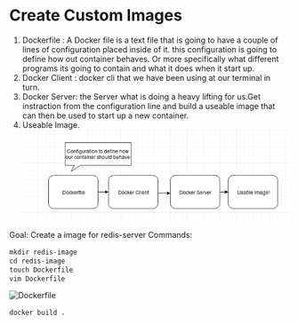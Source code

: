 # Create Custom Images
1. Dockerfile : A Docker file is a text file that 
is going to have a couple of lines of configuration placed inside of it.
this configuration is going to define how out container behaves. Or more 
specifically what different programs its going to contain and what it 
does when it start up.
2. Docker Client : docker cli that we have been using at our terminal in turn.
3. Docker Server: the Server what is doing a heavy lifting for us.Get instraction 
from the configuration line and build a useable image that can then be used to start
up a new container.  
4. Useable Image.  
![create docker image](https://github.com/sujonict07/Docker_boss/blob/master/Create_image.png)

Goal: Create a image for redis-server
Commands:
```
mkdir redis-image
cd redis-image
touch Dockerfile
vim Dockerfile

```


![Dockerfile](https://github.com/sujonict07/Docker_boss/blob/master/Dockerfile)

```
docker build .
```
